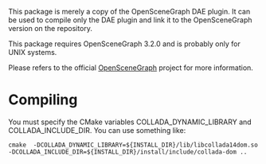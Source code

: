 This package is merely a copy of the OpenSceneGraph DAE plugin.
It can be used to compile only the DAE plugin and link it to the 
OpenSceneGraph version on the repository.

This package requires OpenSceneGraph 3.2.0 and is probably only for UNIX
systems.

Please refers to the official [OpenSceneGraph](https://github.com/openscenegraph/OpenSceneGraph) project for more information.

# Compiling
You must specify the CMake variables COLLADA_DYNAMIC_LIBRARY and
COLLADA_INCLUDE_DIR. You can use something like:

```
cmake  -DCOLLADA_DYNAMIC_LIBRARY=${INSTALL_DIR}/lib/libcollada14dom.so -DCOLLADA_INCLUDE_DIR=${INSTALL_DIR}/install/include/collada-dom ..
```
